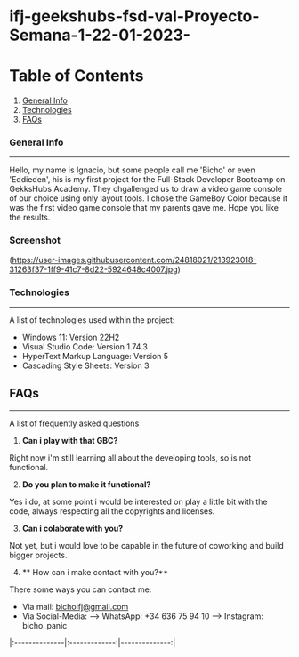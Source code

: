 # ifj-geekshubs-fsd-val-Proyecto-Semana-1-22-01-2023-
# Table of Contents
1. [General Info](#general-info)
2. [Technologies](#technologies)
3. [FAQs](#faqs)

### General Info
***
Hello, my name is Ignacio, but some people call me 'Bicho' or even 'Eddieden', his is my first project for the Full-Stack Developer Bootcamp on GekksHubs Academy. They chgallenged us to draw a video game console of our choice using only layout tools. I chose the GameBoy Color because it was the first video game console that my parents gave me. Hope you like the results.

### Screenshot


(https://user-images.githubusercontent.com/24818021/213923018-31263f37-1ff9-41c7-8d22-5924648c4007.jpg)


### Technologies
***
A list of technologies used within the project:
* Windows 11: Version 22H2 
* Visual Studio Code: Version 1.74.3
* HyperText Markup Language: Version 5
* Cascading Style Sheets: Version 3

## FAQs
***
A list of frequently asked questions
1. **Can i play with that GBC?**

Right now i'm still learning all about the developing tools, so is not functional.

2. **Do you plan to make it functional?**

Yes i do, at some point i would be interested on play a little bit with the code, always respecting all the copyrights and licenses.

3. **Can i colaborate with you?**

Not yet, but i would love to be capable in the future of coworking and build bigger projects.

4. ** How can i make contact with you?**

There some ways you can contact me:
* Via mail: bichoifj@gmail.com
* Via Social-Media: 
  --> WhatsApp: +34 636 75 94 10
  --> Instagram: bicho_panic

|:--------------|:-------------:|--------------:|
